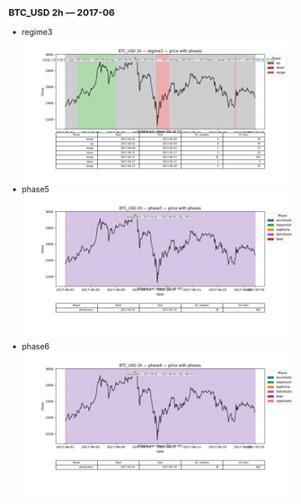 ### BTC_USD 2h — 2017-06

- regime3
![BTC_USD_2h_regime3_2017-06_phase_price.png](outputs/fourier/phase_monthly/BTC_USD/2h/2017/2017-06/BTC_USD_2h_regime3_2017-06_phase_price.png)
- phase5
![BTC_USD_2h_phase5_2017-06_phase_price.png](outputs/fourier/phase_monthly/BTC_USD/2h/2017/2017-06/BTC_USD_2h_phase5_2017-06_phase_price.png)
- phase6
![BTC_USD_2h_phase6_2017-06_phase_price.png](outputs/fourier/phase_monthly/BTC_USD/2h/2017/2017-06/BTC_USD_2h_phase6_2017-06_phase_price.png)